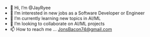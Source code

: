 - 👋 Hi, I’m @JayRyee
- 👀 I’m interested in new jobs as a Software Developer or Engineer
- 🌱 I’m currently learning new topics in AI/ML
- 💞️ I’m looking to collaborate on AI/ML projects
- 📫 How to reach me ... JonsBacon74@gmail.com

<!---
JayRyee/JayRyee is a ✨ special ✨ repository because its `README.md` (this file) appears on your GitHub profile.
You can click the Preview link to take a look at your changes.
--->
